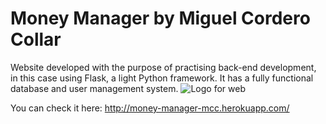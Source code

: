 # Money Manager by Miguel Cordero Collar
 Website developed with the purpose of practising back-end development, in this case using Flask, a light Python framework. 
 It has a fully functional database and user management system.
 ![Logo for web](https://miguelcorderocollar.github.io/images/pj/monman.png)

 You can check it here:
 http://money-manager-mcc.herokuapp.com/
